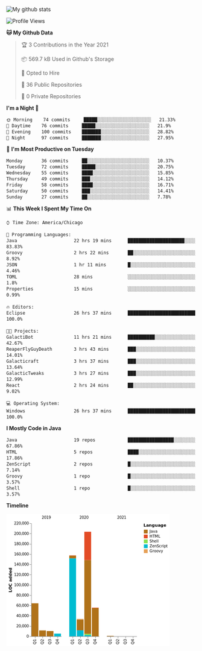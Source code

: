 ![My github stats](https://github-readme-stats.vercel.app/api?username=romvoid95&theme=gruvbox&include_all_commits=true&show_icons=true")

<!--START_SECTION:waka-->
![Profile Views](http://img.shields.io/badge/Profile%20Views-0-blue)

**🐱 My Github Data** 

> 🏆 3 Contributions in the Year 2021
 > 
> 📦 569.7 kB Used in Github's Storage 
 > 
> 💼 Opted to Hire
 > 
> 📜 36 Public Repositories 
 > 
> 🔑 0 Private Repositories  
 > 
**I'm a Night 🦉** 

```text
🌞 Morning    74 commits     █████░░░░░░░░░░░░░░░░░░░░   21.33% 
🌆 Daytime    76 commits     █████░░░░░░░░░░░░░░░░░░░░   21.9% 
🌃 Evening    100 commits    ███████░░░░░░░░░░░░░░░░░░   28.82% 
🌙 Night      97 commits     ███████░░░░░░░░░░░░░░░░░░   27.95%

```
📅 **I'm Most Productive on Tuesday** 

```text
Monday       36 commits     ██░░░░░░░░░░░░░░░░░░░░░░░   10.37% 
Tuesday      72 commits     █████░░░░░░░░░░░░░░░░░░░░   20.75% 
Wednesday    55 commits     ████░░░░░░░░░░░░░░░░░░░░░   15.85% 
Thursday     49 commits     ███░░░░░░░░░░░░░░░░░░░░░░   14.12% 
Friday       58 commits     ████░░░░░░░░░░░░░░░░░░░░░   16.71% 
Saturday     50 commits     ███░░░░░░░░░░░░░░░░░░░░░░   14.41% 
Sunday       27 commits     ██░░░░░░░░░░░░░░░░░░░░░░░   7.78%

```


📊 **This Week I Spent My Time On** 

```text
⌚︎ Time Zone: America/Chicago

💬 Programming Languages: 
Java                     22 hrs 19 mins      █████████████████████░░░░   83.83% 
Groovy                   2 hrs 22 mins       ██░░░░░░░░░░░░░░░░░░░░░░░   8.92% 
JSON                     1 hr 11 mins        █░░░░░░░░░░░░░░░░░░░░░░░░   4.46% 
TOML                     28 mins             ░░░░░░░░░░░░░░░░░░░░░░░░░   1.8% 
Properties               15 mins             ░░░░░░░░░░░░░░░░░░░░░░░░░   0.99%

🔥 Editors: 
Eclipse                  26 hrs 37 mins      █████████████████████████   100.0%

🐱‍💻 Projects: 
GalactiBot               11 hrs 21 mins      ██████████░░░░░░░░░░░░░░░   42.67% 
ReaperFlyGuyDeath        3 hrs 43 mins       ███░░░░░░░░░░░░░░░░░░░░░░   14.01% 
Galacticraft             3 hrs 37 mins       ███░░░░░░░░░░░░░░░░░░░░░░   13.64% 
GalacticTweaks           3 hrs 27 mins       ███░░░░░░░░░░░░░░░░░░░░░░   12.99% 
React                    2 hrs 24 mins       ██░░░░░░░░░░░░░░░░░░░░░░░   9.02%

💻 Operating System: 
Windows                  26 hrs 37 mins      █████████████████████████   100.0%

```

**I Mostly Code in Java** 

```text
Java                     19 repos            █████████████████░░░░░░░░   67.86% 
HTML                     5 repos             ████░░░░░░░░░░░░░░░░░░░░░   17.86% 
ZenScript                2 repos             █░░░░░░░░░░░░░░░░░░░░░░░░   7.14% 
Groovy                   1 repo              █░░░░░░░░░░░░░░░░░░░░░░░░   3.57% 
Shell                    1 repo              █░░░░░░░░░░░░░░░░░░░░░░░░   3.57%

```


**Timeline**

![Chart not found](https://raw.githubusercontent.com/ROMVoid95/ROMVoid95/master/charts/bar_graph.png) 


<!--END_SECTION:waka-->
